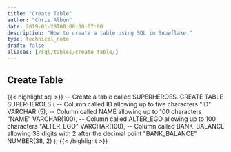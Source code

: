 ```yaml
---
title: "Create Table"
author: "Chris Albon"
date: 2019-01-28T00:00:00-07:00
description: "How to create a table using SQL in Snowflake."
type: technical_note
draft: false
aliases: [/sql/tables/create_table/]
---
```


## Create Table

{{< highlight sql >}}
-- Create a table called SUPERHEROES.
CREATE TABLE SUPERHEROES (
  -- Column called ID allowing up to five characters
  "ID" VARCHAR (5), 
  -- Column called NAME allowing up to 100 characters
  "NAME" VARCHAR(100),
  -- Column called ALTER_EGO allowing up to 100 characters
  "ALTER_EGO" VARCHAR(100),
  -- Column called BANK_BALANCE allowing 38 digits with 2 after the decimal point
  "BANK_BALANCE" NUMBER(38, 2)
);
{{< /highlight >}}